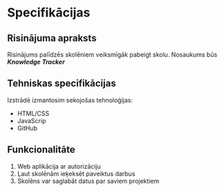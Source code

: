 # Specifikācijas

## Risinājuma apraksts
Risinājums palīdzēs skolēniem veiksmīgāk pabeigt skolu. Nosaukums būs
***Knowledge Tracker***

## Tehniskas specifikācijas
Izstrādē izmantosim sekojošas tehnoloģijas:
- HTML/CSS
- JavaScrip
- GitHub

## Funkcionalitāte
1. Web aplikācija ar autorizāciju
2. Ļaut skolēnām ieķeksēt paveiktus darbus
3. Skolēns var saglabāt datus par saviem projektiem
